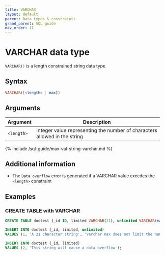 ```yaml
---
title: VARCHAR
layout: default
parent: Data types & constraints
grand_parent: SQL guide
nav_order: 11
---
```


# VARCHAR data type

`VARCHAR()` is a length constrained string data type.

## Syntax

```sql
VARCHAR([<length> | max])
```

## Arguments

| Argument | Description |
|---|---|
| `<length>` | integer value representing the number of characters allowed in the string |
{% include /sql-guide/max-val-string-varchar.md %}




## Additional information

* The `Data overflow` error is generated if a VARCHAR value excedes the `<length>` constraint

## Examples

### CREATE TABLE with VARCHAR

```sql
CREATE TABLE doctest (_id ID, limited VARCHAR(21), unlimited VARCHAR(max));

INSERT INTO doctest (_id, limited, unlimited)
VALUES (1, 'A 21 character string', 'Varchar max does not limit the number of characters allowed.');
```

```sql
INSERT INTO doctest (_id, limited)
VALUES (2, 'This string will cause a data overflow');
```
